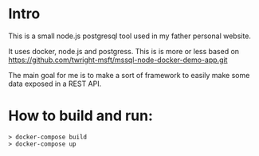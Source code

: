 # Intro

This is a small node.js postgresql tool used in my father personal website.

It uses docker, node.js and postgress. This is is more or less based on https://github.com/twright-msft/mssql-node-docker-demo-app.git

The main goal for me is to make a sort of framework to easily make some data exposed in a REST API.

# How to build and run:

    > docker-compose build
    > docker-compose up


